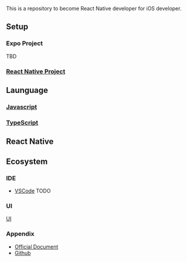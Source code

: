 This is a repository to become React Native developer for iOS developer.

## Setup

### Expo Project

TBD

### [React Native Project](./docs/SETUP-REACT-NATIVE.md)

## Launguage

### [Javascript](./LanguageTraining/Javascript/README.md)

### [TypeScript](./LanguageTraining/TypeScript/README.md)

## React Native

## Ecosystem

### IDE

- [VSCode](./Ecosystem/IDE/VSCode.md)
TODO

### UI

[UI](docs/UI.md)

### Appendix

* [Official Document](https://reactnative.dev/)
* [Github](https://github.com/facebook/react-native)

